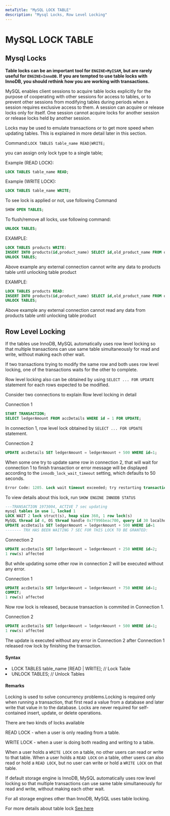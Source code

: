 ```yaml
---
metaTitle: "MySQL LOCK TABLE"
description: "Mysql Locks, Row Level Locking"
---
```


# MySQL LOCK TABLE



## Mysql Locks


**Table locks can be an important tool for `ENGINE=MyISAM`, but are rarely useful for `ENGINE=InnoDB`.  If you are tempted to use table locks with InnoDB, you should rethink how you are working with transactions.**

MySQL enables client sessions to acquire table locks explicitly for the purpose of cooperating with other sessions for access to tables, or to prevent other sessions from modifying tables during periods when a session requires exclusive access to them. A session can acquire or release locks only for itself. One session cannot acquire locks for another session or release locks held by another session.

Locks may be used to emulate transactions or to get more speed when updating tables. This is explained in more detail later in this section.

Command:`LOCK TABLES table_name READ|WRITE;`

you can assign only lock type to a single table;

Example (READ LOCK):

```sql
LOCK TABLES table_name READ;

```

Example (WRITE LOCK):

```sql
LOCK TABLES table_name WRITE;

```

To see lock is applied or not, use following Command

```sql
SHOW OPEN TABLES;

```

To flush/remove all locks, use following command:

```sql
UNLOCK TABLES;

```

EXAMPLE:

```sql
LOCK TABLES products WRITE:  
INSERT INTO products(id,product_name) SELECT id,old_product_name FROM old_products;
UNLOCK TABLES;

```

Above example any external connection cannot write any data to products table until unlocking table product

EXAMPLE:

```sql
LOCK TABLES products READ:  
INSERT INTO products(id,product_name) SELECT id,old_product_name FROM old_products;
UNLOCK TABLES;

```

Above example any external connection cannot read any data from products table until unlocking table product



## Row Level Locking


If the tables use InnoDB, MySQL automatically uses row level locking so that multiple transactions can use same table simultaneously for read and write, without making each other wait.

If two transactions trying to modify the same row and both uses row level locking, one of the transactions waits for the other to complete.

Row level locking also can be obtained by using `SELECT ... FOR UPDATE` statement for each rows expected to be modified.

Consider two connections to explain Row level locking in detail

Connection 1

```sql
START TRANSACTION;
SELECT ledgerAmount FROM accDetails WHERE id = 1 FOR UPDATE;

```

In connection 1, row level lock obtained by `SELECT ... FOR UPDATE` statement.

Connection 2

```sql
UPDATE accDetails SET ledgerAmount = ledgerAmount + 500 WHERE id=1;

```

When some one try to update same row in connection 2, that will wait for connection 1 to finish transaction or error message will be displayed according to the `innodb_lock_wait_timeout` setting, which defaults to 50 seconds.

```sql
Error Code: 1205. Lock wait timeout exceeded; try restarting transaction

```

To view details about this lock, run `SHOW ENGINE INNODB STATUS`

```sql
---TRANSACTION 1973004, ACTIVE 7 sec updating
mysql tables in use 1, locked 1
LOCK WAIT 2 lock struct(s), heap size 360, 1 row lock(s)
MySQL thread id 4, OS thread handle 0x7f996beac700, query id 30 localhost root update
UPDATE accDetails SET ledgerAmount = ledgerAmount + 500 WHERE id=1
------- TRX HAS BEEN WAITING 7 SEC FOR THIS LOCK TO BE GRANTED:

```

Connection 2

```sql
UPDATE accDetails SET ledgerAmount = ledgerAmount + 250 WHERE id=2;
1 row(s) affected

```

But while updating some other row in connection 2 will be executed without any error.

Connection 1

```sql
UPDATE accDetails SET ledgerAmount = ledgerAmount + 750 WHERE id=1;
COMMIT;
1 row(s) affected

```

Now row lock is released, because transaction is commited in Connection 1.

Connection 2

```sql
UPDATE accDetails SET ledgerAmount = ledgerAmount + 500 WHERE id=1;
1 row(s) affected

```

The update is executed without any error in Connection 2 after Connection 1 released row lock by finishing the transaction.



#### Syntax


<li>
LOCK TABLES table_name [READ | WRITE]; // Lock Table
</li>
<li>
UNLOCK TABLES; // Unlock Tables
</li>



#### Remarks


Locking is used to solve concurrency problems.Locking is required only when running a transaction, that first read a value from a database and later write that value in to the database. Locks are never required for self-contained insert, update, or delete operations.

There are two kinds of locks available

READ LOCK - when a user is only reading from a table.

WRITE LOCK -  when a user is doing both reading and writing to a table.

When a user holds a `WRITE LOCK` on a table, no other users can read or write to that table. When a user holds a `READ LOCK` on a table, other users can also read or hold a `READ LOCK`, but no user can write or hold a `WRITE LOCK` on that table.

If default storage engine is InnoDB, MySQL automatically uses row level locking so that multiple transactions can use same table simultaneously for read and write, without making each other wait.

For all storage engines other than InnoDB, MySQL uses table locking.

For more details about table lock [See here](http://dev.mysql.com/doc/refman/5.7/en/lock-tables.html)

